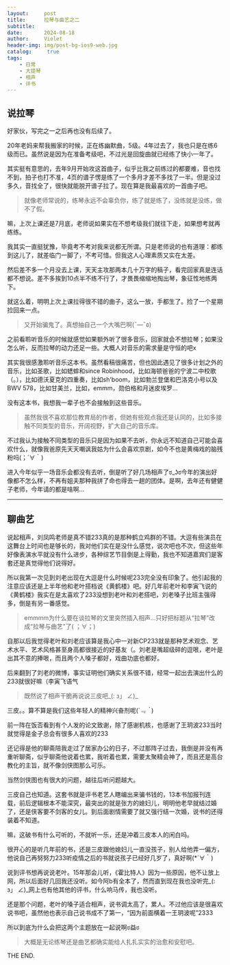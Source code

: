 ```yaml
---
layout:     post
title:      拉琴与曲艺之二
subtitle:  
date:       2024-08-18
author:     Violet
header-img: img/post-bg-ios9-web.jpg
catalog: 	 true
tags:
    - 日常
    - 大提琴
    - 相声
    - 评书
---
```

## 说拉琴
好家伙，写完之一之后再也没有后续了。

20年老妈来帮我搬家的时候，正在练幽默曲，5级。4年过去了，我也只是在练6级而已。虽然说是因为在准备考级吧，不过光是回旋曲就已经练了快小一年了。

其实挺有意思的，去年9月开始攻这首曲子，似乎比我之前练过的都要难，音也找不到，拍子也打不准，4页的谱子愣是练了一个多月才差不多找了一半。但是没过多久，音找全了，很快就能脱开谱子拉了。现在算是我最喜欢的一首曲子吧。

> 就像老师常说的，练琴永远不会辜负你，练了就是练了，没练就是没练，做不了假。

嘛，上次上课还是7月底，老师说如果实在不想考级我们就往下走，如果想考就再练练。

我其实一直挺犹豫，毕竟考不考对我来说都无所谓。只是老师说的也有道理：都练到这儿了，就差临门一脚了，不考可惜。但我这人心理素质又实在太差。

然后差不多一个月没去上课，天天主攻那两本几十万字的稿子，看完回家真是连话都不想说。差不多挨到10点半不练不行了，才畏畏缩缩地掏出琴，象征性地练两下。

就这么着，明明上次上课拉得很不错的曲子，这么一放，手都生了。捡了一个星期捡回来一点。

> 又开始骗鬼了。真想抽自己一个大嘴巴啊(¯―¯٥)

之前看聆听音乐的时候就感觉如果额外听了很多音乐，回家就会不想拉琴；如果没怎么听，反而拉琴的动力还足一些。大概人对音乐的需求量是守恒的吧x

其实我很感激聆听音乐这本书。虽然看稿很痛苦，但也因此遇见了很多计划之外的音乐，比如圣歌，比如蟋蟀和since Robinhood，比如海顿爸爸的宁波二中校歌（。），比如德沃夏克的四重奏，比如sh'boom，比如勃兰登堡和巴洛克小号以及BWV 578，比如甘美兰，比如，emmm，勋伯格和月迷皮埃罗…

没有这本书，我想我一辈子也不会接触到这些音乐。

> 虽然我很不喜欢那位教育局的作者，但她有些观点我还是认同的，比如多接触不同类型的音乐，开阔视野，扩大自己的音乐库。

不过我认为接触不同类型的音乐只是因为如果不去听，你永远不知道自己可能会喜欢什么，就像我爸原先天天嘲讽我姑为什么会喜欢京剧，如今不也是黄梅戏的脑残粉吗(；´∀｀)

进入今年似乎一场音乐会都没有去听，倒是听了好几场相声了ಠ_ʖಠ今年的演出好像都不怎么样，不再有姐夫那种我拼了命也得去一趟的团体。是啊，去年还有健健子老师，今年请的都是啥啊…

***

## 聊曲艺
说起相声，刘凤鸣老师是真不错233真的是那种鹤立鸡群的不错。大逗有些演员在这舞台上时间也是够长的，我对他们实在是没什么感觉，说次吧也不次，但这些年好像表演水平就没有什么进步，各种综艺节目倒是上得勤，我也不知道嘉宾们是客套还是真觉得他们说得好。

所以我第一次见到刘老出现在大逗是什么时候呢233完全没有印象了。他引起我的注意应该还是上半年他和老叶搭档说《黄鹤楼》吧。好几年前老叶和李寅飞说的《黄鹤楼》我实在是太喜欢了233没想到老叶和刘老搭吧，刘老嗓子比班主强得多，倒是有另一番感觉。

> emmmm为什么要在谈拉琴的文里突然插入相声…只好把标题从“拉琴”改成“拉琴与曲艺”了( ；∀；)

自那以后我觉得老叶和刘老应该算是我心中一对新CP233就是那种艺术观念、艺术水平、艺术风格甚至身高都很接近的好基友（。刘老是嘴超级碎的逗哏，老叶是出其不意的捧哏，而且两个人嗓子都好，戏曲功底也都好。

后来翻到了刘老的微博，事实证明他们确实关系很不错，经常一起出去演出什么的233就很好嘛（李寅飞语气

> 既然说了相声干脆再说说三皮吧_(: з」 ∠)_

三皮。。算不算是我们这些年轻人的精神兴奋剂呢(*´﹃｀*)

前一阵在饭否看到有个人发的论文致谢，除了感谢机核，也感谢了王玥波233当时就觉得是金子总会有很多人喜欢的233

还记得是他的聊斋陪我走过了居家办公的日子，不过那阵子过去，我倒是并没有再重听聊斋，似乎聊斋他说着也累，我听着也累，需要太聚精会神了，而且还是高台教化的主旨，就不像剑侠图那么可乐。

当然剑侠图也有很大的问题，越往后听问题越大。

三皮自己也知道。这套书就是评书老艺人瞎编出来骗书钱的，13本书加报刊连载，前后逻辑根本不能深究，最突出的就是张方的媳妇儿，明明他老早就结过婚了，还是侠客要不剑客的女儿。到后面剧情需要了就又强行结一次婚，说书的还得装着不知道。

嘛，这破书有什么可听的，不就听一乐，还是冲着三皮本人的闲白吗。

很开心的是听几年前的书，还是三皮跟他媳妇儿一直没孩子，别人给他弄一偏方，他说自己再努努力233听疫情之后的书就说孩子已经好几岁了，真好啊(*´∀｀)

说到评书想再说说老叶。15年那会儿听，《霍比特人》因为一些原因，他不让放上网，所以后面好几回我还没听。如今阿b有全本了，然而直到现在我也没听完_(: з」 ∠)_网上也有他其他的评书，什么响马传，我也没听。

还是那个问题，老叶的嗓子适合相声，说书调太高了，累人。不过他应该是很喜欢说书吧，虽然他也表示自己说书成不了第一，“因为前面横着一王玥波呢”2333

所以到底为什么会把这两个主题放在一起说啊ಠ益ಠ

> 大概是无论练琴还是曲艺都确实能给人扎扎实实的治愈和安慰吧。

THE END.
